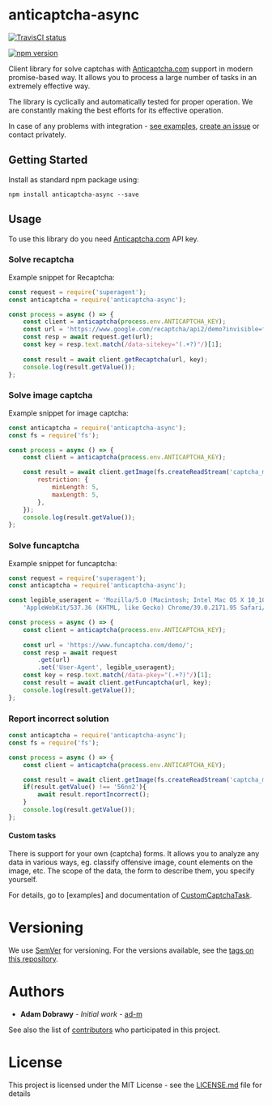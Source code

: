 # anticaptcha-async

[![TravisCI status](https://travis-ci.com/ad-m/anticaptcha-async.svg?branch=master)](https://travis-ci.com/ad-m/anticaptcha-async)

[![npm version](https://badge.fury.io/js/anticaptcha-async)](https://badge.fury.io/js/anticaptcha-async)

Client library for solve captchas with [Anticaptcha.com] support in
modern promise-based way. It allows you to process a large number of tasks 
in an extremely effective way.

The library is cyclically and automatically tested for proper operation.
We are constantly making the best efforts for its effective operation.

In case of any problems with integration - [see examples], [create an issue] or contact privately.

## Getting Started

Install as standard npm package using:

    npm install anticaptcha-async --save

## Usage

To use this library do you need [Anticaptcha.com] API key.

### Solve recaptcha

Example snippet for Recaptcha:

```javascript
const request = require('superagent');
const anticaptcha = require('anticaptcha-async');

const process = async () => {
    const client = anticaptcha(process.env.ANTICAPTCHA_KEY);
    const url = 'https://www.google.com/recaptcha/api2/demo?invisible=false';
    const resp = await request.get(url);
    const key = resp.text.match(/data-sitekey="(.+?)"/)[1];
    
    const result = await client.getRecaptcha(url, key);
    console.log(result.getValue());
};
```

### Solve image captcha

Example snippet for image captcha:

```javascript
const anticaptcha = require('anticaptcha-async');
const fs = require('fs');

const process = async () => {
    const client = anticaptcha(process.env.ANTICAPTCHA_KEY);

    const result = await client.getImage(fs.createReadStream('captcha_ms.jpeg'), {
        restriction: {
            minLength: 5,
            maxLength: 5,
        },
    });
    console.log(result.getValue());
};
```

### Solve funcaptcha

Example snippet for funcaptcha:

```js
const request = require('superagent');
const anticaptcha = require('anticaptcha-async');

const legible_useragent = 'Mozilla/5.0 (Macintosh; Intel Mac OS X 10_10_1) ' +
    'AppleWebKit/537.36 (KHTML, like Gecko) Chrome/39.0.2171.95 Safari/537.36';

const process = async () => {
    const client = anticaptcha(process.env.ANTICAPTCHA_KEY);
    
    const url = 'https://www.funcaptcha.com/demo/';
    const resp = await request
        .get(url)
        .set('User-Agent', legible_useragent);
    const key = resp.text.match(/data-pkey="(.+?)"/)[1];
    const result = await client.getFuncaptcha(url, key);
    console.log(result.getValue());
};
```

### Report incorrect solution

```javascript
const anticaptcha = require('anticaptcha-async');
const fs = require('fs');

const process = async () => {
    const client = anticaptcha(process.env.ANTICAPTCHA_KEY);

    const result = await client.getImage(fs.createReadStream('captcha_ms.jpeg'));
    if(result.getValue() !== '56nn2'){
        await result.reportIncorrect();
    }
    console.log(result.getValue());
};
````

#### Custom tasks

There is support for your own (captcha) forms. It allows you to analyze any data in various ways, eg. classify offensive
image, count elements on the image, etc. The scope of the data, the form to describe them, you specify yourself.

For details, go to [examples] and documentation of [CustomCaptchaTask](https://anticaptcha.atlassian.net/wiki/spaces/API/pages/237600809/CustomCaptchaTask+%3A+image+captcha+with+custom+form).

# Versioning

We use [SemVer] for versioning. For the versions available, see the
[tags on this repository].

# Authors

-  **Adam Dobrawy** - *Initial work* - [ad-m]

See also the list of [contributors] who participated in this project.

# License

This project is licensed under the MIT License - see the [LICENSE.md]
file for details

[see examples]: https://github.com/ad-m/anticaptcha-async/tree/master/examples
[create an issue]: https://github.com/ad-m/anticaptcha-async/issues/new
[Anticaptcha.com]: http://getcaptchasolution.com/5tln8bfeif
[SemVer]: http://semver.org/
[tags on this repository]: https://github.com/ad-m/anticaptcha-async/tags
[ad-m]: https://github.com/ad-m
[contributors]: https://github.com/ad-m/python-anticaptcha/contributors
[LICENSE.md]: LICENSE.md